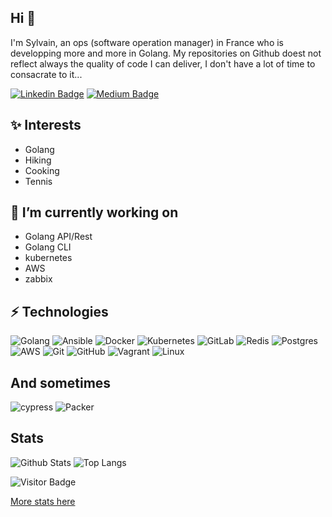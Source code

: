 ## Hi 👋

I'm Sylvain, an ops (software operation manager) in France who is developping more and more in Golang. My repositories on Github doest not reflect always the quality of code I can deliver, I don't have a lot of time to consacrate to it...

[![Linkedin Badge](https://img.shields.io/badge/-sgaunet-blue?style=flat-square&logo=Linkedin&logoColor=white&link=https://www.linkedin.com/in/sylvain-gaunet-87577787/)](https://www.linkedin.com/in/sylvain-gaunet-87577787/)
[![Medium Badge](https://img.shields.io/badge/-@sgaunet-03a57a?style=flat-square&labelColor=000000&logo=Medium&link=https://medium.com/@sgaunet)](https://medium.com/@sgaunet)

## ✨ Interests

* Golang
* Hiking
* Cooking
* Tennis

## 🔭 I’m currently working on 

* Golang API/Rest
* Golang CLI
* kubernetes
* AWS
* zabbix

## ⚡ Technologies

![Golang](https://img.shields.io/badge/go-%2300ADD8.svg?style=for-the-badge&logo=Golang&logoColor=white)
![Ansible](https://img.shields.io/badge/ansible-%231A1918.svg?style=for-the-badge&logo=ansible&logoColor=white)
![Docker](https://img.shields.io/badge/docker-%230db7ed.svg?style=for-the-badge&logo=docker&logoColor=white)
![Kubernetes](https://img.shields.io/badge/kubernetes-%23326ce5.svg?style=for-the-badge&logo=kubernetes&logoColor=white)
![GitLab](https://img.shields.io/badge/gitlab-%23181717.svg?style=for-the-badge&logo=gitlab&logoColor=white)
![Redis](https://img.shields.io/badge/redis-%23DD0031.svg?style=for-the-badge&logo=redis&logoColor=white)
![Postgres](https://img.shields.io/badge/postgres-%23316192.svg?style=for-the-badge&logo=postgresql&logoColor=white)
![AWS](https://img.shields.io/badge/AWS-%23FF9900.svg?style=for-the-badge&logo=amazon-aws&logoColor=white)
![Git](https://img.shields.io/badge/git-%23F05033.svg?style=for-the-badge&logo=git&logoColor=white)
![GitHub](https://img.shields.io/badge/github-%23121011.svg?style=for-the-badge&logo=github&logoColor=white)
![Vagrant](https://img.shields.io/badge/vagrant-%231563FF.svg?style=for-the-badge&logo=vagrant&logoColor=white)
![Linux](https://img.shields.io/badge/Linux-FCC624?style=for-the-badge&logo=linux&logoColor=black)

## And sometimes

![cypress](https://img.shields.io/badge/-cypress-%23E5E5E5?style=for-the-badge&logo=cypress&logoColor=058a5e)
![Packer](https://img.shields.io/badge/packer-%23E7EEF0.svg?style=for-the-badge&logo=packer&logoColor=%2302A8EF)

## Stats

![Github Stats](https://github-readme-stats.vercel.app/api?username=sgaunet&count_private=true&show_icons=true&include_all_commits=true)
![Top Langs](https://github-readme-stats.vercel.app/api/top-langs/?username=sgaunet&hide=TeX&layout=compact)

![Visitor Badge](https://visitor-badge.laobi.icu/badge?page_id=sgaunet.sgaunet)

[More stats here](https://ossinsight.io/analyze/sgaunet)

<!--
**sgaunet/sgaunet** is a ✨ _special_ ✨ repository because its `README.md` (this file) appears on your GitHub profile.

Here are some ideas to get you started:

- 🔭 I’m currently working on ...
- 🌱 I’m currently learning ...
- 👯 I’m looking to collaborate on ...
- 🤔 I’m looking for help with ...
- 💬 Ask me about ...
- 📫 How to reach me: ...
- 😄 Pronouns: ...
- ⚡ Fun fact: ...

https://github.com/Ileriayo/markdown-badges

-->
